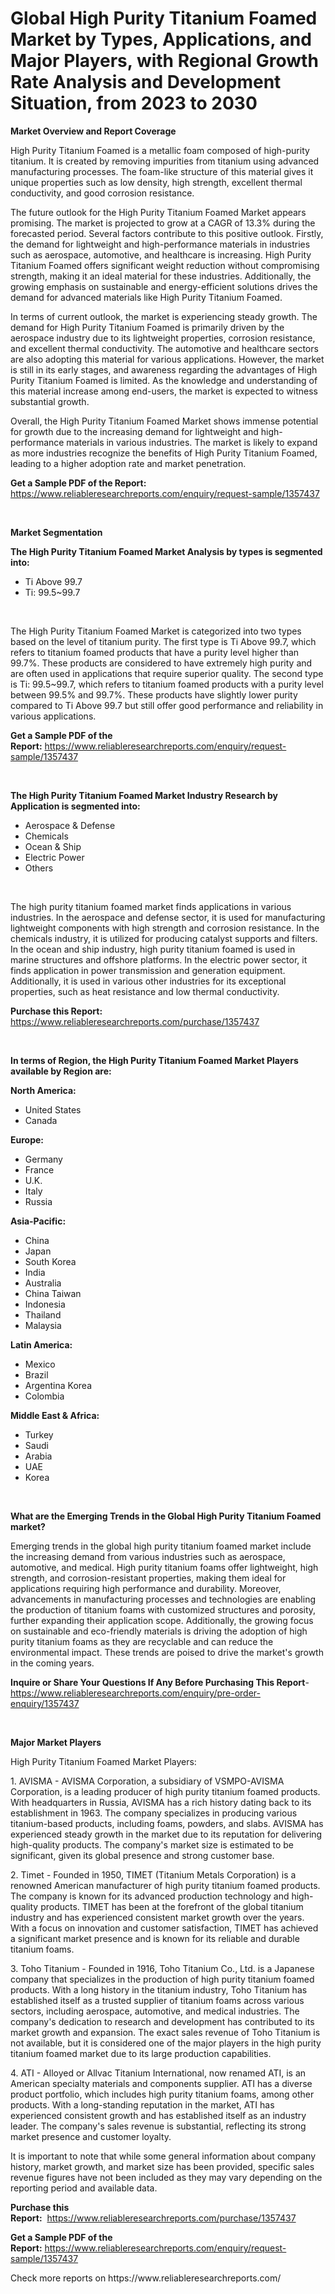 <p><h1>Global High Purity Titanium Foamed Market by Types, Applications, and Major Players, with Regional Growth Rate Analysis and Development Situation, from 2023 to 2030</h1></p><p><strong>Market Overview and Report Coverage</strong></p>
<p><p>High Purity Titanium Foamed is a metallic foam composed of high-purity titanium. It is created by removing impurities from titanium using advanced manufacturing processes. The foam-like structure of this material gives it unique properties such as low density, high strength, excellent thermal conductivity, and good corrosion resistance.</p><p>The future outlook for the High Purity Titanium Foamed Market appears promising. The market is projected to grow at a CAGR of 13.3% during the forecasted period. Several factors contribute to this positive outlook. Firstly, the demand for lightweight and high-performance materials in industries such as aerospace, automotive, and healthcare is increasing. High Purity Titanium Foamed offers significant weight reduction without compromising strength, making it an ideal material for these industries. Additionally, the growing emphasis on sustainable and energy-efficient solutions drives the demand for advanced materials like High Purity Titanium Foamed.</p><p>In terms of current outlook, the market is experiencing steady growth. The demand for High Purity Titanium Foamed is primarily driven by the aerospace industry due to its lightweight properties, corrosion resistance, and excellent thermal conductivity. The automotive and healthcare sectors are also adopting this material for various applications. However, the market is still in its early stages, and awareness regarding the advantages of High Purity Titanium Foamed is limited. As the knowledge and understanding of this material increase among end-users, the market is expected to witness substantial growth.</p><p>Overall, the High Purity Titanium Foamed Market shows immense potential for growth due to the increasing demand for lightweight and high-performance materials in various industries. The market is likely to expand as more industries recognize the benefits of High Purity Titanium Foamed, leading to a higher adoption rate and market penetration.</p></p>
<p><strong>Get a Sample PDF of the Report:</strong> <a href="https://www.reliableresearchreports.com/enquiry/request-sample/1357437">https://www.reliableresearchreports.com/enquiry/request-sample/1357437</a></p>
<p>&nbsp;</p>
<p><strong>Market Segmentation</strong></p>
<p><strong>The High Purity Titanium Foamed Market Analysis by types is segmented into:</strong></p>
<p><ul><li>Ti Above 99.7</li><li>Ti: 99.5~99.7</li></ul></p>
<p>&nbsp;</p>
<p><p>The High Purity Titanium Foamed Market is categorized into two types based on the level of titanium purity. The first type is Ti Above 99.7, which refers to titanium foamed products that have a purity level higher than 99.7%. These products are considered to have extremely high purity and are often used in applications that require superior quality. The second type is Ti: 99.5~99.7, which refers to titanium foamed products with a purity level between 99.5% and 99.7%. These products have slightly lower purity compared to Ti Above 99.7 but still offer good performance and reliability in various applications.</p></p>
<p><strong>Get a Sample PDF of the Report:</strong>&nbsp;<a href="https://www.reliableresearchreports.com/enquiry/request-sample/1357437">https://www.reliableresearchreports.com/enquiry/request-sample/1357437</a></p>
<p>&nbsp;</p>
<p><strong>The High Purity Titanium Foamed Market Industry Research by Application is segmented into:</strong></p>
<p><ul><li>Aerospace & Defense</li><li>Chemicals</li><li>Ocean & Ship</li><li>Electric Power</li><li>Others</li></ul></p>
<p>&nbsp;</p>
<p><p>The high purity titanium foamed market finds applications in various industries. In the aerospace and defense sector, it is used for manufacturing lightweight components with high strength and corrosion resistance. In the chemicals industry, it is utilized for producing catalyst supports and filters. In the ocean and ship industry, high purity titanium foamed is used in marine structures and offshore platforms. In the electric power sector, it finds application in power transmission and generation equipment. Additionally, it is used in various other industries for its exceptional properties, such as heat resistance and low thermal conductivity.</p></p>
<p><strong>Purchase this Report:</strong>&nbsp; <a href="https://www.reliableresearchreports.com/purchase/1357437">https://www.reliableresearchreports.com/purchase/1357437</a></p>
<p>&nbsp;</p>
<p><strong>In terms of Region, the High Purity Titanium Foamed Market Players available by Region are:</strong></p>
<p>
    <p> <strong> North America: </strong>
        <ul>
            <li>United States</li>
            <li>Canada</li>
        </ul>
        </p> 
    <p> <strong> Europe: </strong>
        <ul>
            <li>Germany</li>
            <li>France</li>
            <li>U.K.</li>
            <li>Italy</li>
            <li>Russia</li>
        </ul>
        </p> 
    <p> <strong> Asia-Pacific: </strong>
        <ul>
            <li>China</li>
            <li>Japan</li>
            <li>South Korea</li>
            <li>India</li>
            <li>Australia</li>
            <li>China Taiwan</li>
            <li>Indonesia</li>
            <li>Thailand</li>
            <li>Malaysia</li>
        </ul>
        </p> 
    <p> <strong> Latin America: </strong>
        <ul>
            <li>Mexico</li>
            <li>Brazil</li>
            <li>Argentina Korea</li>
            <li>Colombia</li>
        </ul>
        </p> 
    <p> <strong> Middle East & Africa: </strong>
        <ul>
            <li>Turkey</li>
            <li>Saudi</li>
            <li>Arabia</li>
            <li>UAE</li>
            <li>Korea</li>
        </ul>
    </p>
    </p>
<p>&nbsp;</p>
<p><strong>What are the Emerging Trends in the Global High Purity Titanium Foamed market?</strong></p>
<p><p>Emerging trends in the global high purity titanium foamed market include the increasing demand from various industries such as aerospace, automotive, and medical. High purity titanium foams offer lightweight, high strength, and corrosion-resistant properties, making them ideal for applications requiring high performance and durability. Moreover, advancements in manufacturing processes and technologies are enabling the production of titanium foams with customized structures and porosity, further expanding their application scope. Additionally, the growing focus on sustainable and eco-friendly materials is driving the adoption of high purity titanium foams as they are recyclable and can reduce the environmental impact. These trends are poised to drive the market's growth in the coming years.</p></p>
<p><strong>Inquire or Share Your Questions If Any Before Purchasing This Report</strong>- <a href="https://www.reliableresearchreports.com/enquiry/pre-order-enquiry/1357437">https://www.reliableresearchreports.com/enquiry/pre-order-enquiry/1357437</a></p>
<p>&nbsp;</p>
<p><strong>Major Market Players</strong></p>
<p><p>High Purity Titanium Foamed Market Players:</p><p>1. AVISMA - AVISMA Corporation, a subsidiary of VSMPO-AVISMA Corporation, is a leading producer of high purity titanium foamed products. With headquarters in Russia, AVISMA has a rich history dating back to its establishment in 1963. The company specializes in producing various titanium-based products, including foams, powders, and slabs. AVISMA has experienced steady growth in the market due to its reputation for delivering high-quality products. The company's market size is estimated to be significant, given its global presence and strong customer base.</p><p>2. Timet - Founded in 1950, TIMET (Titanium Metals Corporation) is a renowned American manufacturer of high purity titanium foamed products. The company is known for its advanced production technology and high-quality products. TIMET has been at the forefront of the global titanium industry and has experienced consistent market growth over the years. With a focus on innovation and customer satisfaction, TIMET has achieved a significant market presence and is known for its reliable and durable titanium foams.</p><p>3. Toho Titanium - Founded in 1916, Toho Titanium Co., Ltd. is a Japanese company that specializes in the production of high purity titanium foamed products. With a long history in the titanium industry, Toho Titanium has established itself as a trusted supplier of titanium foams across various sectors, including aerospace, automotive, and medical industries. The company's dedication to research and development has contributed to its market growth and expansion. The exact sales revenue of Toho Titanium is not available, but it is considered one of the major players in the high purity titanium foamed market due to its large production capabilities.</p><p>4. ATI - Alloyed or Allvac Titanium International, now renamed ATI, is an American specialty materials and components supplier. ATI has a diverse product portfolio, which includes high purity titanium foams, among other products. With a long-standing reputation in the market, ATI has experienced consistent growth and has established itself as an industry leader. The company's sales revenue is substantial, reflecting its strong market presence and customer loyalty.</p><p>It is important to note that while some general information about company history, market growth, and market size has been provided, specific sales revenue figures have not been included as they may vary depending on the reporting period and available data.</p></p>
<p><strong>Purchase this Report:</strong>&nbsp;&nbsp;<a href="https://www.reliableresearchreports.com/purchase/1357437">https://www.reliableresearchreports.com/purchase/1357437</a></p>
<p></p>
<p><strong>Get a Sample PDF of the Report:</strong>&nbsp;<a href="https://www.reliableresearchreports.com/enquiry/request-sample/1357437">https://www.reliableresearchreports.com/enquiry/request-sample/1357437</a></p>
<p>Check more reports on https://www.reliableresearchreports.com/</p>